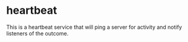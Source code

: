 # heartbeat
This is a heartbeat service that will ping a server for activity and notify listeners of the outcome.
